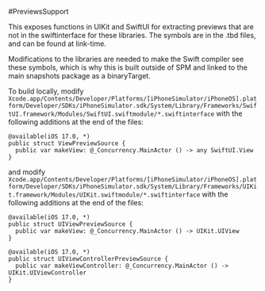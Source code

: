 #PreviewsSupport

This exposes functions in UIKit and SwiftUI for extracting previews that are not in the swiftinterface for these libraries. The symbols are in the .tbd files, and can be found at link-time.

Modifications to the libraries are needed to make the Swift compiler see these symbols, which is why this is built outside of SPM and linked to the main snapshots package as a binaryTarget.

To build locally, modify `Xcode.app/Contents/Developer/Platforms/[iPhoneSimulator/iPhoneOS].platform/Developer/SDKs/iPhoneSimulator.sdk/System/Library/Frameworks/SwiftUI.framework/Modules/SwiftUI.swiftmodule/*.swiftinterface` with the following additions at the end of the files:

```
@available(iOS 17.0, *)
public struct ViewPreviewSource {
  public var makeView: @_Concurrency.MainActor () -> any SwiftUI.View
}
```

and modify `Xcode.app/Contents/Developer/Platforms/[iPhoneSimulator/iPhoneOS].platform/Developer/SDKs/iPhoneSimulator.sdk/System/Library/Frameworks/UIKit.framework/Modules/UIKit.swiftmodule/*.swiftinterface` with the following additions at the end of the files:

```
@available(iOS 17.0, *)
public struct UIViewPreviewSource {
  public var makeView: @_Concurrency.MainActor () -> UIKit.UIView
}

@available(iOS 17.0, *)
public struct UIViewControllerPreviewSource {
  public var makeViewController: @_Concurrency.MainActor () -> UIKit.UIViewController
}
```
